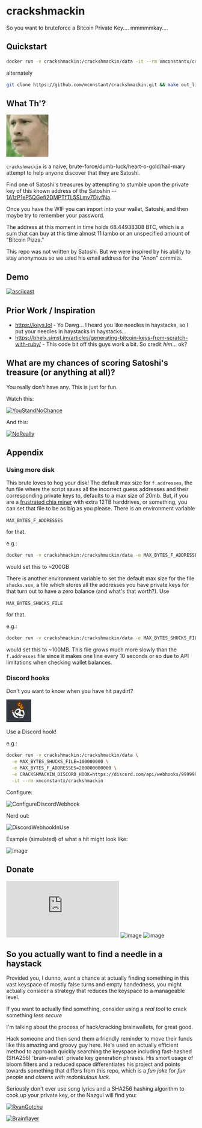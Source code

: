# crackshmackin 

So you want to bruteforce a Bitcoin Private Key.... mmmmmkay....

## Quickstart
```sh
docker run -v crackshmackin:/crackshmackin/data -it --rm xmconstantx/crackshmackin
```

alternately
```sh
git clone https://github.com/mconstant/crackshmackin.git && make out_like_a_bandit
```

## What Th'? 
![WTF](./816523389795434517.gif) 

`crackshmackin` is a naive, brute-force/dumb-luck/heart-o-gold/hail-mary attempt to help anyone discover that they are Satoshi.

Find one of Satoshi's treasures by attempting to stumble upon the private key of this known address of the Satoshin -- [1A1zP1eP5QGefi2DMPTfTL5SLmv7DivfNa](https://www.blockchain.com/btc/address/1A1zP1eP5QGefi2DMPTfTL5SLmv7DivfNa).

Once you have the WIF you can import into your wallet, Satoshi, and then maybe try to remember your password. 

The address at this moment in time holds 68.44938308 BTC, which is a sum that can buy at this time almost 11 lambo or an unspecified amount of "Bitcoin Pizza."

This repo was not written by Satoshi. But we were inspired by his ability to stay anonymous so we used his email address for the "Anon" commits.

## Demo

[![asciicast](https://asciinema.org/a/SQzhtgbPwIeJ4CZhFwbLRPURh.png)](https://asciinema.org/a/SQzhtgbPwIeJ4CZhFwbLRPURh)

## Prior Work / Inspiration

- https://keys.lol - Yo Dawg... I heard you like needles in haystacks, so I put your needles in haystacks in haystacks...
- https://bhelx.simst.im/articles/generating-bitcoin-keys-from-scratch-with-ruby/ - This code bit off this guys work a bit. So credit _him_... ok?

## What are my chances of scoring Satoshi's treasure (or anything at all)?

You really don't have any. This is just for fun.

Watch this: 

[![YouStandNoChance](https://img.youtube.com/vi/S9JGmA5_unY/0.jpg)](https://www.youtube.com/watch?v=S9JGmA5_unY)

And this:

[![NoReally](https://img.youtube.com/vi/lPqFTbGyq8I/0.jpg)](https://www.youtube.com/watch?v=lPqFTbGyq8I&t=1s)


## Appendix

### Using more disk

This brute loves to hog your disk! The default max size for `f.addresses`, the fun file where the script saves all the incorrect guess addresses and their corresponding private keys to, defaults to a max size of 20mb. But, if you are a [frustrated chia miner](https://www.reddit.com/r/chia/comments/n3948d/i_have_made_a_decision_to_stop_mining/) with extra 12TB harddrives, or something, you can set that file to be as big as you please. There is an environment variable 

`MAX_BYTES_F_ADDRESSES` 

for that.

e.g.:

```sh
docker run -v crackshmackin:/crackshmackin/data -e MAX_BYTES_F_ADDRESSES=200000000000 -it --rm xmconstantx/crackshmackin
```

would set this to ~200GB

There is another environment variable to set the default max size for the file `shucks.sux`, a file which stores all the addresses you have private keys for that turn out to have a zero balance (and what's that worth?). Use

`MAX_BYTES_SHUCKS_FILE`

for that.

e.g.:

```sh
docker run -v crackshmackin:/crackshmackin/data -e MAX_BYTES_SHUCKS_FILE=100000000 -it --rm xmconstantx/crackshmackin
```

would set this to ~100MB. This file grows much more slowly than the `f.addresses` file since it makes one line every 10 seconds or so due to API limitations when checking wallet balances.

### Discord hooks

Don't you want to know when you have hit paydirt?

![wen](./Capture.PNG)

Use a Discord hook!

e.g.:

```sh
docker run -v crackshmackin:/crackshmackin/data \
  -e MAX_BYTES_SHUCKS_FILE=100000000 \
  -e MAX_BYTES_F_ADDRESSES=200000000000 \
  -e CRACKSHMACKIN_DISCORD_HOOK=https://discord.com/api/webhooks/999999999999999999/oxdeadbeefoxdeadbeefoxdeadbeefoxdeadbeef \
  -it --rm xmconstantx/crackshmackin
```

Configure:

![ConfigureDiscordWebhook](https://user-images.githubusercontent.com/85532172/125997350-b2b39f38-0839-451d-80f4-53ff4ba71ac0.png)

Nerd out:

![DiscordWebhookInUse](https://user-images.githubusercontent.com/85532172/125997206-6316654f-6872-4819-81bd-1b5ec3df2425.png)

Example (simulated) of what a hit might look like:

![image](https://user-images.githubusercontent.com/85532172/126021240-d27692b9-39b7-4625-8100-6847257380fb.png)


## Donate

![Donate](https://banano.id/pay/signature.php?wallet=ban_3nmstjw9uzngtg56awhxrn1cy4qtiqpbjenxhszh3ntq5tpowpk1mfc6ynyj)
![image](https://user-images.githubusercontent.com/85532172/126001892-54d6ce1e-e708-4ef4-a979-31c2129032ea.png)
![image](https://user-images.githubusercontent.com/85532172/126003588-127795fb-66ef-4d61-8566-37ebc6625282.png)

## So you actually want to find a needle in a haystack

Provided you, I dunno, want a chance at actually finding something in this vast keyspace of mostly false turns and empty handedness, you might actually consider a strategy that reduces the keyspace to a manageable level.

If you want to actually find something, consider using a *real tool* to crack something *less secure*

I'm talking about the process of hack/cracking brainwallets, for great good.

Hack someone and then send them a friendly reminder to move their funds like this amazing and groovy guy here. He's used an actually efficient method to approach quickly searching the keyspace including fast-hashed (SHA256) 'brain-wallet' private key generation phrases. His smort usage of bloom filters and a reduced space differentiates his project and points towards something that differs from this repo, which is a *fun joke* for *fun people* and *clowns with redonkulous luck*.

Seriously don't ever use song lyrics and a SHA256 hashing algorithm to cook up your private key, or the Nazgul will find you:

[![RyanGotchu](https://www.youtube.com/watch?v=foil0hzl4Pg)](https://www.youtube.com/watch?v=foil0hzl4Pg)

[![Brainflayer](https://github.com/ryancdotorg/brainflayer)](https://github.com/ryancdotorg/brainflayer)



